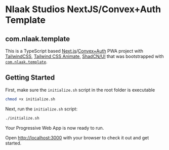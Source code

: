 # Nlaak Studios NextJS/Convex+Auth Template

## com.nlaak.template

This is a TypeScript based [Next.js](https://nextjs.org)/[Convex+Auth](https://www.convex.dev/) PWA project with [TailwindCSS](https://tailwindcss.com/), [Tailwind CSS Animate](https://tailwindcss.com/docs/animation), [ShadCN/UI](https://ui.shadcn.com/) that was bootstrapped with [`com.nlaak.template`](https://github.com/AndrewDonelson/com.nlaak.template).

## Getting Started

First, make sure the `initialize.sh` script in the root folder is executable

```bash
chmod +x initialize.sh
```

Next, run the `initialize.sh` script:

```bash
./initialize.sh
```
Your Progressive Web App is now ready to run.

Open [http://localhost:3000](http://localhost:3000) with your browser to check it out and get started.